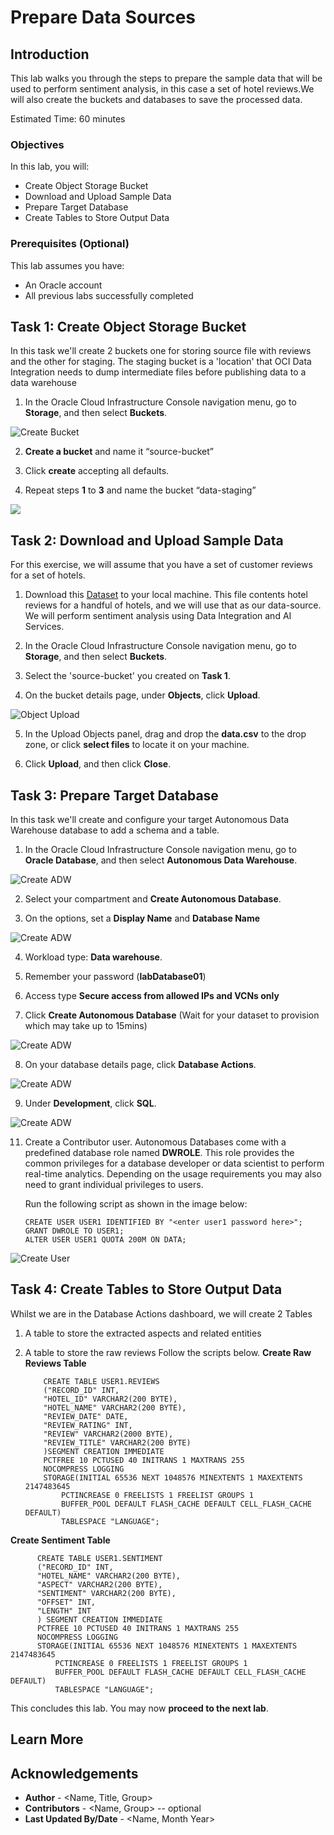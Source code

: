 # Prepare Data Sources

## Introduction

This lab walks you through the steps to prepare the sample data that will be used to perform sentiment analysis, in this case a set of hotel reviews.We will also create the buckets and databases to save the processed data.

Estimated Time: 60 minutes

### Objectives

In this lab, you will:
* Create Object Storage Bucket
* Download and Upload Sample Data
* Prepare Target Database
* Create Tables to Store Output Data

### Prerequisites (Optional)


This lab assumes you have:
* An Oracle account
* All previous labs successfully completed


## **Task 1**: Create Object Storage Bucket

In this task we'll create 2 buckets one for storing source file with reviews and the other for staging. The staging bucket is a 'location' that OCI Data Integration needs to dump intermediate files before publishing data to a data warehouse

1.	In the Oracle Cloud Infrastructure Console navigation menu, go to **Storage**, and then select **Buckets**.

   ![Create Bucket](./images/createbucket.png " ")

2.	**Create a bucket** and name it “source-bucket”

3.	Click **create** accepting all defaults.

4.	Repeat steps **1** to **3** and name the bucket “data-staging”

   ![](./images/introduction.png " ")


## **Task 2**: Download and Upload Sample Data

For this exercise, we will assume that you have a set of customer reviews for a set of hotels.

1. 	Download this [Dataset](./files/Data.csv) to your local machine. This file contents hotel reviews for a handful of hotels, and we will use that as our data-source. We will perform sentiment 		 analysis using Data Integration and AI Services.

2.	In the Oracle Cloud Infrastructure Console navigation menu, go to **Storage**, and then select **Buckets**.

3.	Select the 'source-bucket' you created on **Task 1**.

4.	On the bucket details page, under **Objects**, click **Upload**.

   ![Object Upload](./images/uploadfiles.png " ")

5.	In the Upload Objects panel, drag and drop the **data.csv** to the drop zone, or click **select files** to locate it on your machine.

6.	Click **Upload**, and then click **Close**.


## **Task 3**: Prepare Target Database

In this task we'll create and configure your target Autonomous Data Warehouse database to add a schema and a table.

1.	In the Oracle Cloud Infrastructure Console navigation menu, go to **Oracle Database**, and then select **Autonomous Data Warehouse**.

   ![Create ADW](./images/createadw.png " ")

2.	Select your compartment and **Create Autonomous Database**.

3.	On the options, set a **Display Name** and **Database Name**

   ![Create ADW](./images/createadw2.png " ")

4.	Workload type: **Data warehouse**.

5.	Remember your password (**labDatabase01**)

6.	Access type **Secure access from allowed IPs and VCNs only**

7.	Click **Create Autonomous Database** (Wait for your dataset to provision which may take up to 15mins)

   ![Create ADW](./images/createadw3.png " ")

8.	On your database details page, click **Database Actions**.

   ![Create ADW](./images/createadw4.png " ")

9.	Under **Development**, click **SQL**.

   ![Create ADW](./images/createadw5.png " ")

11. Create a Contributor user. Autonomous Databases come with a predefined database role named **DWROLE**. This role provides the common privileges for a database developer or data scientist to perform real-time analytics. Depending on the usage requirements you may also need to grant individual privileges to users.

	Run the following script as shown in the image below:

		CREATE USER USER1 IDENTIFIED BY "<enter user1 password here>";
		GRANT DWROLE TO USER1;
		ALTER USER USER1 QUOTA 200M ON DATA;

   ![Create User](./images/createadw6.png " ")


## **Task 4**: Create Tables to Store Output Data

Whilst we are in the Database Actions dashboard, we will create 2 Tables

1.	A table to store the extracted aspects and related entities
2.	A table to store the raw reviews
Follow the scripts below.
  **Create Raw Reviews Table**

			CREATE TABLE USER1.REVIEWS
			("RECORD_ID" INT,
			"HOTEL_ID" VARCHAR2(200 BYTE),
			"HOTEL_NAME" VARCHAR2(200 BYTE),
			"REVIEW_DATE" DATE,
			"REVIEW_RATING" INT,
			"REVIEW" VARCHAR2(2000 BYTE),
			"REVIEW_TITLE" VARCHAR2(200 BYTE)
			)SEGMENT CREATION IMMEDIATE
			PCTFREE 10 PCTUSED 40 INITRANS 1 MAXTRANS 255
			NOCOMPRESS LOGGING
			STORAGE(INITIAL 65536 NEXT 1048576 MINEXTENTS 1 MAXEXTENTS 2147483645
				PCTINCREASE 0 FREELISTS 1 FREELIST GROUPS 1
				BUFFER_POOL DEFAULT FLASH_CACHE DEFAULT CELL_FLASH_CACHE DEFAULT)
				TABLESPACE "LANGUAGE";


  **Create Sentiment Table**

		  CREATE TABLE USER1.SENTIMENT
	 	  ("RECORD_ID" INT,
		  "HOTEL_NAME" VARCHAR2(200 BYTE),
		  "ASPECT" VARCHAR2(200 BYTE),
		  "SENTIMENT" VARCHAR2(200 BYTE),
		  "OFFSET" INT,
		  "LENGTH" INT
		  ) SEGMENT CREATION IMMEDIATE
		  PCTFREE 10 PCTUSED 40 INITRANS 1 MAXTRANS 255
 		  NOCOMPRESS LOGGING
		  STORAGE(INITIAL 65536 NEXT 1048576 MINEXTENTS 1 MAXEXTENTS 2147483645
			  PCTINCREASE 0 FREELISTS 1 FREELIST GROUPS 1
			  BUFFER_POOL DEFAULT FLASH_CACHE DEFAULT CELL_FLASH_CACHE DEFAULT)
			  TABLESPACE "LANGUAGE";

This concludes this lab. You may now **proceed to the next lab**.

## Learn More

## Acknowledgements
* **Author** - <Name, Title, Group>
* **Contributors** -  <Name, Group> -- optional
* **Last Updated By/Date** - <Name, Month Year>
